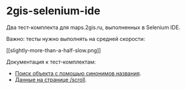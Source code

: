 # 2gis-selenium-ide
Два тест-комплекта для maps.2gis.ru, выполненных в Selenium IDE.

Важно: тесты нужно выполнять на средней скорости:

[[slightly-more-than-a-half-slow.png]]

Документация к тест-комплектам:

* [Поиск объекта с помощью синонимов названия](https://github.com/NickVolynkin/2gis-automated-testing/wiki/synonyms).
* [Данные на странице /scroll](https://github.com/NickVolynkin/2gis-automated-testing/wiki/scroll).
